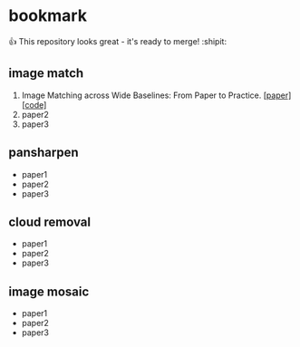 # bookmark
:+1: This repository looks great - it's ready to merge! :shipit:
## image match
1. Image Matching across Wide Baselines: From Paper to Practice. [[paper]](https://arxiv.org/abs/2003.01587) [[code]](https://github.com/vcg-uvic/image-matching-benchmark)
2. paper2
3. paper3

## pansharpen
- paper1
- paper2
- paper3

## cloud removal
- paper1
- paper2
- paper3

## image mosaic
- paper1
- paper2
- paper3

